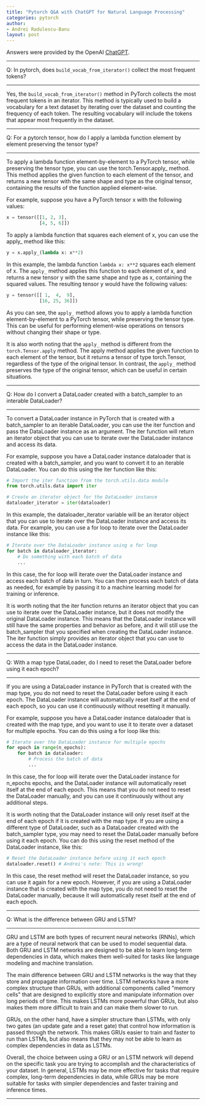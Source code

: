 ```yaml
---
title: "Pytorch Q&A with ChatGPT for Natural Language Processing"
categories: pytorch
author:
- Andrei Radulescu-Banu
layout: post
---
```


Answers were provided by the OpenAI [ChatGPT](https://openai.com/blog/chatgpt/).

---

Q: In pytorch, does `build_vocab_from_iterator()` collect the most frequent tokens?

---

Yes, the `build_vocab_from_iterator()` method in PyTorch collects the most frequent tokens in an iterator. This method is typically used to build a vocabulary for a text dataset by iterating over the dataset and counting the frequency of each token. The resulting vocabulary will include the tokens that appear most frequently in the dataset.

---

Q: For a pytorch tensor, how do I apply a lambda function element by element preserving the tensor type?

---

To apply a lambda function element-by-element to a PyTorch tensor, while preserving the tensor type, you can use the torch.Tensor.apply_ method. This method applies the given function to each element of the tensor, and returns a new tensor with the same shape and type as the original tensor, containing the results of the function applied element-wise.

For example, suppose you have a PyTorch tensor x with the following values:

```python
x = tensor([[1, 2, 3],
            [4, 5, 6]])
```

To apply a lambda function that squares each element of x, you can use the apply_ method like this:

```python
y = x.apply_(lambda x: x**2)
```

In this example, the lambda function `lambda x: x**2` squares each element of x. The `apply_` method applies this function to each element of x, and returns a new tensor y with the same shape and type as x, containing the squared values. The resulting tensor y would have the following values:

```python
y = tensor([[ 1,  4,  9],
            [16, 25, 36]])
```

As you can see, the `apply_` method allows you to apply a lambda function element-by-element to a PyTorch tensor, while preserving the tensor type. This can be useful for performing element-wise operations on tensors without changing their shape or type.

It is also worth noting that the `apply_` method is different from the `torch.Tensor.apply` method. The apply method applies the given function to each element of the tensor, but it returns a tensor of type torch.Tensor, regardless of the type of the original tensor. In contrast, the `apply_` method preserves the type of the original tensor, which can be useful in certain situations.

---

Q: How do I convert a DataLoader created with a batch_sampler to an interable DataLoader?

---

To convert a DataLoader instance in PyTorch that is created with a batch_sampler to an iterable DataLoader, you can use the iter function and pass the DataLoader instance as an argument. The iter function will return an iterator object that you can use to iterate over the DataLoader instance and access its data.

For example, suppose you have a DataLoader instance dataloader that is created with a batch_sampler, and you want to convert it to an iterable DataLoader. You can do this using the iter function like this:

```python
# Import the iter function from the torch.utils.data module
from torch.utils.data import iter

# Create an iterator object for the DataLoader instance
dataloader_iterator = iter(dataloader)
```

In this example, the dataloader_iterator variable will be an iterator object that you can use to iterate over the DataLoader instance and access its data. For example, you can use a for loop to iterate over the DataLoader instance like this:

```python
# Iterate over the DataLoader instance using a for loop
for batch in dataloader_iterator:
    # Do something with each batch of data
    ...
```

In this case, the for loop will iterate over the DataLoader instance and access each batch of data in turn. You can then process each batch of data as needed, for example by passing it to a machine learning model for training or inference.

It is worth noting that the iter function returns an iterator object that you can use to iterate over the DataLoader instance, but it does not modify the original DataLoader instance. This means that the DataLoader instance will still have the same properties and behavior as before, and it will still use the batch_sampler that you specified when creating the DataLoader instance. The iter function simply provides an iterator object that you can use to access the data in the DataLoader instance.

---

Q: With a map type DataLoader, do I need to reset the DataLoader before using it each epoch?

---

If you are using a DataLoader instance in PyTorch that is created with the map type, you do not need to reset the DataLoader before using it each epoch. The DataLoader instance will automatically reset itself at the end of each epoch, so you can use it continuously without resetting it manually.

For example, suppose you have a DataLoader instance dataloader that is created with the map type, and you want to use it to iterate over a dataset for multiple epochs. You can do this using a for loop like this:

```python
# Iterate over the DataLoader instance for multiple epochs
for epoch in range(n_epochs):
    for batch in dataloader:
        # Process the batch of data
        ...
```

In this case, the for loop will iterate over the DataLoader instance for n_epochs epochs, and the DataLoader instance will automatically reset itself at the end of each epoch. This means that you do not need to reset the DataLoader manually, and you can use it continuously without any additional steps.

It is worth noting that the DataLoader instance will only reset itself at the end of each epoch if it is created with the map type. If you are using a different type of DataLoader, such as a DataLoader created with the batch_sampler type, you may need to reset the DataLoader manually before using it each epoch. You can do this using the reset method of the DataLoader instance, like this:

```python
# Reset the DataLoader instance before using it each epoch
dataloader.reset() # Andrei's note: This is wrong!
```

In this case, the reset method will reset the DataLoader instance, so you can use it again for a new epoch. However, if you are using a DataLoader instance that is created with the map type, you do not need to reset the DataLoader manually, because it will automatically reset itself at the end of each epoch.

---

Q: What is the difference between GRU and LSTM?

---

GRU and LSTM are both types of recurrent neural networks (RNNs), which are a type of neural network that can be used to model sequential data. Both GRU and LSTM networks are designed to be able to learn long-term dependencies in data, which makes them well-suited for tasks like language modeling and machine translation.

The main difference between GRU and LSTM networks is the way that they store and propagate information over time. LSTM networks have a more complex structure than GRUs, with additional components called "memory cells" that are designed to explicitly store and manipulate information over long periods of time. This makes LSTMs more powerful than GRUs, but also makes them more difficult to train and can make them slower to run.

GRUs, on the other hand, have a simpler structure than LSTMs, with only two gates (an update gate and a reset gate) that control how information is passed through the network. This makes GRUs easier to train and faster to run than LSTMs, but also means that they may not be able to learn as complex dependencies in data as LSTMs.

Overall, the choice between using a GRU or an LSTM network will depend on the specific task you are trying to accomplish and the characteristics of your dataset. In general, LSTMs may be more effective for tasks that require complex, long-term dependencies in data, while GRUs may be more suitable for tasks with simpler dependencies and faster training and inference times.

---
